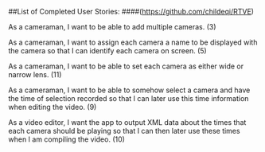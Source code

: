 ##List of Completed User Stories:
####(https://github.com/childeqi/RTVE)

As a cameraman, I want to be able to add multiple cameras. (3)

As a cameraman, I want to assign each camera a name to be displayed with the camera so that I can identify each camera on screen. (5)

As a cameraman, I want to be able to set each camera as either wide or narrow lens. (11)

As a cameraman, I want to be able to somehow select a camera and have the time of selection recorded so that I can later use this time information when editing the video. (9)

As a video editor, I want the app to output XML data about the times that each camera should be playing so that I can then later use these times when I am compiling the video. (10)

